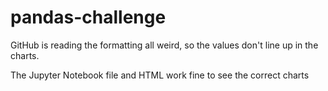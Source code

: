 # pandas-challenge

<P> GitHub is reading the formatting all weird, so the values don't line up in the charts. <p>

<p> The Jupyter Notebook file and HTML work fine to see the correct charts <p>
